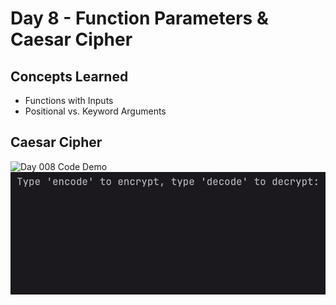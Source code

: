 # Day 8 - Function Parameters & Caesar Cipher
## Concepts Learned
- Functions with Inputs
- Positional vs. Keyword Arguments
## Caesar Cipher

![Day 008 Code Demo](../gifs/Day008ii.gif)
<br>
![Day 008 Code Demo](../gifs/Day008i.gif)
